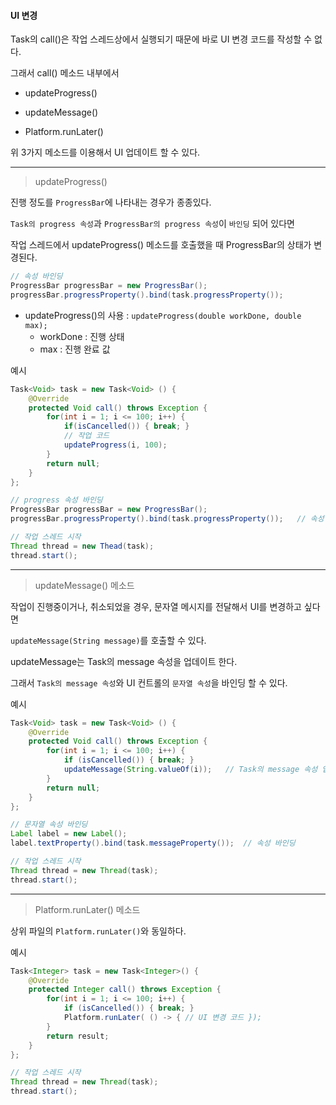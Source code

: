 #### UI 변경

Task의 call()은 작업 스레드상에서 실행되기 때문에 바로 UI 변경 코드를 작성할 수 없다.

그래서 call() 메소드 내부에서

- updateProgress()

- updateMessage()

- Platform.runLater()

위 3가지 메소드를 이용해서 UI 업데이트 할 수 있다.

---

> updateProgress()

진행 정도를 `ProgressBar`에 나타내는 경우가 종종있다.

`Task의 progress 속성`과 `ProgressBar의 progress 속성`이 `바인딩` 되어 있다면

작업 스레드에서 updateProgress() 메소드를 호출했을 때 ProgressBar의 상태가 변경된다.

```java
// 속성 바인딩
ProgressBar progressBar = new ProgressBar();
progressBar.progressProperty().bind(task.progressProperty());
```

- updateProgress()의 사용 : `updateProgress(double workDone, double max);`
    - workDone : 진행 상태
    - max : 진행 완료 값
    
예시

```java
Task<Void> task = new Task<Void> () {
    @Override
    protected Void call() throws Exception {
        for(int i = 1; i <= 100; i++) {
            if(isCancelled()) { break; }
            // 작업 코드
            updateProgress(i, 100);
        }
        return null;
    }
};

// progress 속성 바인딩
ProgressBar progressBar = new ProgressBar();
progressBar.progressProperty().bind(task.progressProperty());   // 속성 바인딩

// 작업 스레드 시작
Thread thread = new Thead(task);
thread.start();
```

---

> updateMessage() 메소드

작업이 진행중이거나, 취소되었을 경우, 문자열 메시지를 전달해서 UI를 변경하고 싶다면

`updateMessage(String message)`를 호출할 수 있다.

updateMessage는 Task의 message 속성을 업데이트 한다.

그래서 `Task의 message 속성`와 UI 컨트롤의 `문자열 속성`을 바인딩 할 수 있다.

예시

```java
Task<Void> task = new Task<Void> () {
    @Override
    protected Void call() throws Exception {
        for(int i = 1; i <= 100; i++) {
            if (isCancelled()) { break; }
            updateMessage(String.valueOf(i));   // Task의 message 속성 업데이트
        }
        return null;
    }
};

// 문자열 속성 바인딩
Label label = new Label();
label.textProperty().bind(task.messageProperty());  // 속성 바인딩

// 작업 스레드 시작
Thread thread = new Thread(task);
thread.start();
```

---

> Platform.runLater() 메소드

상위 파일의 `Platform.runLater()`와 동일하다.

예시

```java
Task<Integer> task = new Task<Integer>() {
    @Override
    protected Integer call() throws Exception {
        for(int i = 1; i <= 100; i++) {
            if (isCancelled()) { break; }
            Platform.runLater( () -> { // UI 변경 코드 });
        }
        return result;
    }
};

// 작업 스레드 시작
Thread thread = new Thread(task);
thread.start();
```